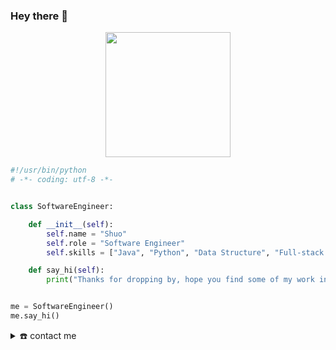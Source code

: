 ### Hey there 👋
<p align="center">
    <img width="200" src="https://github.com/shuo03/IMG_4663.PNG">
</p>

```python
#!/usr/bin/python
# -*- coding: utf-8 -*-


class SoftwareEngineer:

    def __init__(self):
        self.name = "Shuo"
        self.role = "Software Engineer"
        self.skills = ["Java", "Python", "Data Structure", "Full-stack Web Development", "Database design"]

    def say_hi(self):
        print("Thanks for dropping by, hope you find some of my work interesting.")


me = SoftwareEngineer()
me.say_hi()
```

<details>
  <summary>☎️ contact me</summary>
<div>
  <samp>
    <h2 align="center">😎 you can reach me by:</h2>
    <p align="center">
      <br/>
      <a href="https://www.linkedin.com/in/shuoli314/" target="blank"><img align="center"
         src="https://img.shields.io/badge/linkedin-%231DA1F2.svg?style=for-the-badge&logo=linkedin&logoColor=white"
         alt="azzar" height="30"/></a>
      <a href="https://mailto:shuo0314@gmail.com" target="blank"><img align="center"
         src="https://img.shields.io/badge/gmail-EA4335.svg?style=for-the-badge&logo=gmail&logoColor=white"
         alt="azzar" height="30"/></a>
    </p>
  </samp>
</div>
</details>

<!--
**shuo0314/shuo0314** is a ✨ _special_ ✨ repository because its `README.md` (this file) appears on your GitHub profile.

Here are some ideas to get you started:

- 🔭 I’m currently working on ...
- 🌱 I’m currently learning ...
- 👯 I’m looking to collaborate on ...
- 🤔 I’m looking for help with ...
- 💬 Ask me about ...
- 📫 How to reach me: ...
- 😄 Pronouns: ...
- ⚡ Fun fact: ...

- 🔭 I recently work on 
- 🌱 I’m currently learning distributed system and network routing protocols
- 👯 I’m looking to collaborate on any interesting projects. I love explore new framework and tech stacks. 
- 🤔 I’m looking for help with ...
- 💬 Ask me about ...
- 📫 How to reach me: linkedIn
- 😄 Pronouns: ...
- ⚡ Fun fact: ...
#!/usr/bin/python
# -*- coding: utf-8 -*-


class SoftwareEngineer:

    def __init__(self):
        self.name = "Zhenye Na"
        self.role = "Software Engineer"
        self.language_spoken = ["zh_CN", "en_US"]

    def say_hi(self):
        print("Thanks for dropping by, hope you find some of my work interesting.")


me = SoftwareEngineer()
me.say_hi()
-->



